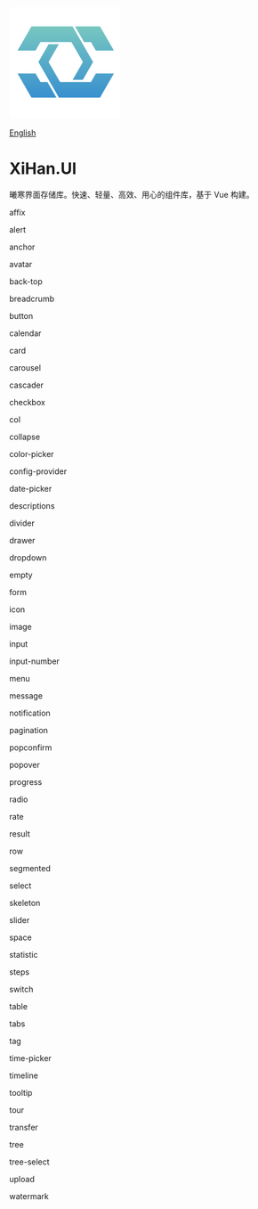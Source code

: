![LOGO](./assets/LOGO.png)

[English](README.md)

# XiHan.UI

曦寒界面存储库。快速、轻量、高效、用心的组件库，基于 Vue 构建。



affix

alert

anchor

avatar

back-top

breadcrumb

button

calendar

card

carousel

cascader

checkbox

col

collapse

color-picker

config-provider

date-picker

descriptions

divider

drawer

dropdown

empty

form

icon

image

input

input-number

menu

message

notification

pagination

popconfirm

popover

progress

radio

rate

result

row

segmented

select

skeleton

slider

space

statistic

steps

switch

table

tabs

tag

time-picker

timeline

tooltip

tour

transfer

tree

tree-select

upload

watermark

